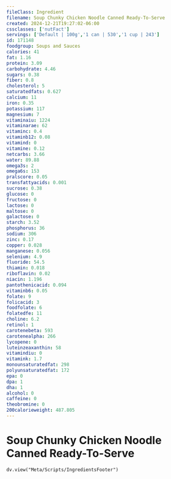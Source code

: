 ```yaml
---
fileClass: Ingredient
filename: Soup Chunky Chicken Noodle Canned Ready-To-Serve
created: 2024-12-21T19:27:02-06:00
cssclasses: ['nutFact']
servings: ['Default | 100g','1 can | 530','1 cup | 243']
id: 171148
foodgroup: Soups and Sauces
calories: 41
fat: 1.16
protein: 3.09
carbohydrate: 4.46
sugars: 0.38
fiber: 0.8
cholesterol: 5
saturatedfats: 0.627
calcium: 11
iron: 0.35
potassium: 117
magnesium: 7
vitaminaiu: 1224
vitaminarae: 62
vitaminc: 0.4
vitaminb12: 0.08
vitamind: 0
vitamine: 0.12
netcarbs: 3.66
water: 89.88
omega3s: 2
omega6s: 153
pralscore: 0.05
transfattyacids: 0.001
sucrose: 0.38
glucose: 0
fructose: 0
lactose: 0
maltose: 0
galactose: 0
starch: 3.52
phosphorus: 36
sodium: 306
zinc: 0.17
copper: 0.028
manganese: 0.056
selenium: 4.9
fluoride: 54.5
thiamin: 0.018
riboflavin: 0.02
niacin: 1.196
pantothenicacid: 0.094
vitaminb6: 0.05
folate: 9
folicacid: 3
foodfolate: 6
folatedfe: 11
choline: 6.2
retinol: 1
carotenebeta: 593
carotenealpha: 266
lycopene: 0
luteinzeaxanthin: 58
vitamindiu: 0
vitamink: 1.7
monounsaturatedfat: 298
polyunsaturatedfat: 172
epa: 0
dpa: 1
dha: 1
alcohol: 0
caffeine: 0
theobromine: 0
200calorieweight: 487.805
---
```


# Soup Chunky Chicken Noodle Canned Ready-To-Serve

```dataviewjs
dv.view("Meta/Scripts/IngredientsFooter")
```